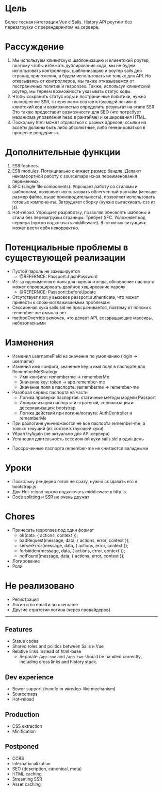 # Цель

Более тесная интеграция Vue с Sails. History API роутинг без перезагрузки с пререндерингом на сервере.

# Рассуждение

1. Мы используем клиентскую шаблонизацию и клиентский роутер,
   поэтому чтобы избежать дублирования кода, мы не будем использовать
   контроллеры, шаблонизацию и роутер sails для страниц приложения,
   а будем использовать их только для API. Но отказываясь от контроллеров,
   мы также отказываемся от постраничных политик и responses. Также,
   используя клиентский роутер, мы теряем возможность указывать статус коды.
2. Чтобы сохранить статус коды и постраничные политики, нужно полноценное SSR,
   с переносом соответствующей логики в клиетский код и возможностью определить
   результат на этапе SSR. Это также предоставит возможности для SEO
   (что потребует механизма управления head в рантайме) и кеширования HTML.
3. Поскольку html может отдаваться с разных адресов, ссылки на ассеты
   должны быть либо абсолютные, либо генерироваться в процессе рендеринга.

# Дополнительные функции

1. ES6 features.
2. ES6 modules. Потенциально снижает размер бандла. Делают некомфортной работу
   с sourcemaps из-за переименования переменных.
2. SFC (single file components). Упрощает работу со стилями и шаблонами,
   позволяет использовать облегченный рантайм (меньше размер файла,
   выше производительность), позволяет использовать готовые компоненты.
   Затрудняет сборку (нужно вытаскивать css из js).
3. Hot-reload. Упрощает разработку, позволяя обновлять шаблоны и стили
   без перезагрузки страницы. Требует SFC. Усложняет код сервера (нужно
   подключать middleware). В сложных ситуациях может вести себя некорректно.

# Потенциальные проблемы в существующей реализации

- Пустой пароль не захешируется
  - @REFERNCE: Passport::hashPassword
- Из-за одноименного поля для пароля и хеша, обновление паспорта может спровоцировать двойное хеширование пароля
  - @REFERNCE: Passport::beforeUpdate
- Отсутствует next у вызовов passport.authenticate, что может привести к сложноотлаживаемым проблемам
- Сессионная кука sails.sid не просрачивается, поэтому от пляски с remember-me смысла нет
- methodOverride включен, что делает API, возвращающие массивы, небезопасными

# Изменения

+ Изменил usernameField на значение по умолчанию (login -> username)
+ Изменил имя конфига, значение key и имя поля в паспорте для RememberMeStrategy
  + Имя конфига: rememberme -> rememberMe
  + Значение key: token -> app.remember-me
  + Значение поля в паспорте: rememberme -> remember-me
+ Разобрал сервис паспорта на части
  + Логика проверки паспортов: статичные методы модели Passport
  + Инициализация паспорта и стратегий, сериализация и десериализация: bootstrap
  + Логика действий при логине/логауте: AuthController и rememberMe
+ При разлогине уничножаются не все паспорта remember-me, а только текущий (из соответствующей куки)
+ Убрал tryAgain (не актуально для API сервера)
+ Установил длительность сессионной куки sails.sid в один день
- Просроченные паспорта remember-me не считаются валидными

# Уроки

- Поскольку рендерер готов не сразу, нужно создавать его в bootstrap.js
- Для Hot-reload нужно подключать middleware в http.js
- Code splitting и SSR не очень дружат

# Chores

- Причесать responses под один формат
  - ok(data, { actions, context });
  - badRequest(message, data, { actions, error, context });
  - serverError(message, data, { actions, error, context });
  - forbidden(message, data, { actions, error, context });
  - notFound(message, data, { actions, error, context });
- Логирование
- Роли

# Не реализовано

- Регистрация
- Логин и по email и по username
- Другие стратегии логина (через провайдеров)

---

## Features
- Status codes
- Shared roles and politics between Sails и Vue
- Relative links instead of html-base
  - Separate `/app-one` and `/app-two` should be handled correctly, including cross links and history stack.

## Dev experience
- Bower support (bundle or wiredep-like mechanism)
- Sourcemaps
- Hot-reload

## Production
- CSS extraction
- Minification

## Postponed
- CORS
- Internationalization
- SEO (description, canonical, meta)
- HTML caching
- Streaming SSR
- Asset caching

